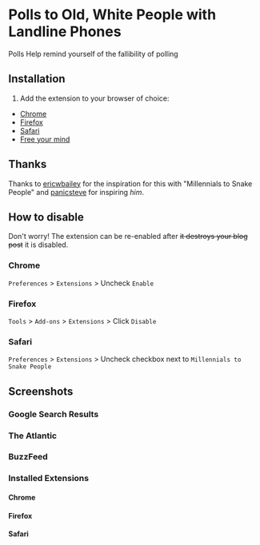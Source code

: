# Polls to Old, White People with Landline Phones

Polls Help remind yourself of the fallibility of polling 


## Installation

1. Add the extension to your browser of choice: 
  - [Chrome](https://chrome.google.com/webstore/detail/millennials-to-snake-peop/jhkibealmjkbkafogihpeidfcgnigmlf)
  - [Firefox](https://addons.mozilla.org/en-US/firefox/addon/millennials-to-snake-people/)
  - [Safari](https://github.com/a2/millennials-to-snake-people/releases)
- [Free your mind](https://www.google.com/search?q=Millennials)


## Thanks

Thanks to [ericwbailey](https://github.com/ericwbailey) for the inspiration for this with "Millennials to Snake People" and [panicsteve](https://github.com/panicsteve) for inspiring *him*.


## How to disable

Don't worry! The extension can be re-enabled after ~~it destroys your blog post~~ it is disabled.

### Chrome

`Preferences` > `Extensions` > Uncheck `Enable`

### Firefox

`Tools` > `Add-ons` > `Extensions` > Click `Disable`

### Safari

`Preferences` > `Extensions` > Uncheck checkbox next to `Millennials to Snake People`


## Screenshots

### Google Search Results


### The Atlantic


### BuzzFeed


### Installed Extensions
#### Chrome


#### Firefox


#### Safari
